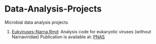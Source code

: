 # Data-Analysis-Projects
Microbial data analysis projects

1. [Eukviruses-Narna.Rmd](https://github.com/starrevan/Data-Analysis-Projects/blob/main/Eukviruses-Narna.Rmd): Analysis code for eukaryotic viruses (without Narnaviridae)
Publication is available at: [PNAS](https://www.pnas.org/content/116/51/25900)

